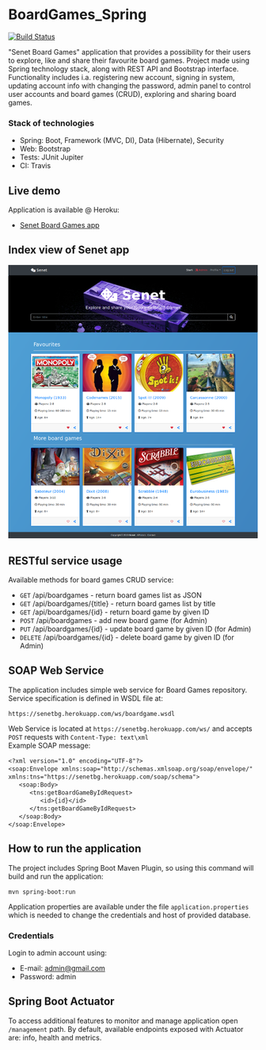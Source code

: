 # BoardGames_Spring
[![Build Status](https://travis-ci.com/AreXe/BoardGames_Spring.svg?branch=develop)](https://travis-ci.com/AreXe/BoardGames_Spring)

"Senet Board Games" application that provides a possibility for their users to explore, like and share their favourite board games. Project made using Spring technology stack, along with REST API and Bootstrap interface.<br/>
Functionality includes i.a. registering new account, signing in system, updating account info with changing the password, admin panel to control user accounts and board games (CRUD), exploring and sharing board games.

### Stack of technologies
* Spring: Boot, Framework (MVC, DI), Data (Hibernate), Security
* Web: Bootstrap
* Tests: JUnit Jupiter
* CI: Travis

## Live demo
Application is available @ Heroku:
* [Senet Board Games app](https://senetbg.herokuapp.com/)

## Index view of Senet app
![senet-view](images/senet-view.png)

## RESTful service usage
Available methods for board games CRUD service:
* `GET` /api/boardgames - return board games list as JSON
* `GET` /api/boardgames/{title} - return board games list by title
* `GET` /api/boardgames/{id} - return board game by given ID
* `POST` /api/boardgames - add new board game (for Admin)
* `PUT` /api/boardgames/{id} - update board game by given ID (for Admin)
* `DELETE` /api/boardgames/{id} - delete board game by given ID (for Admin)

## SOAP Web Service
The application includes simple web service for Board Games repository.
Service specification is defined in WSDL file at:
```
https://senetbg.herokuapp.com/ws/boardgame.wsdl
```
Web Service is located at ``https://senetbg.herokuapp.com/ws/`` and accepts ``POST`` requests with ``Content-Type: text\xml``  
Example SOAP message:
```
<?xml version="1.0" encoding="UTF-8"?>
<soap:Envelope xmlns:soap="http://schemas.xmlsoap.org/soap/envelope/" xmlns:tns="https://senetbg.herokuapp.com/soap/schema">
   <soap:Body>
      <tns:getBoardGameByIdRequest>
         <id>{id}</id>
      </tns:getBoardGameByIdRequest>
   </soap:Body>
</soap:Envelope>
```

## How to run the application
The project includes Spring Boot Maven Plugin, so using this command will build and run the application:
```
mvn spring-boot:run
```
Application properties are available under the file `application.properties` which is needed to change the credentials and host of provided database.

### Credentials
Login to admin account using:
* E-mail: admin@gmail.com
* Password: admin

## Spring Boot Actuator
To access additional features to monitor and manage application open `/management` path.
By default, available endpoints exposed with Actuator are: info, health and metrics.